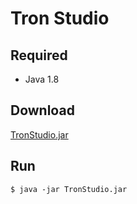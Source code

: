 # Tron Studio

## Required
- Java 1.8

## Download
[TronStudio.jar](https://github.com/lky1001/tron-android-wallet/blob/develop/tron-studio/TronStudio.jar)

## Run
```
$ java -jar TronStudio.jar
```